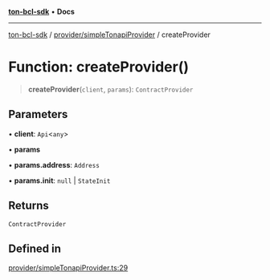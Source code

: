 [**ton-bcl-sdk**](../../../README.md) • **Docs**

***

[ton-bcl-sdk](../../../README.md) / [provider/simpleTonapiProvider](../README.md) / createProvider

# Function: createProvider()

> **createProvider**(`client`, `params`): `ContractProvider`

## Parameters

• **client**: `Api`\<`any`\>

• **params**

• **params.address**: `Address`

• **params.init**: `null` \| `StateInit`

## Returns

`ContractProvider`

## Defined in

[provider/simpleTonapiProvider.ts:29](https://github.com/ton-fun-tech/ton-bcl-sdk/blob/c213f02e444c5052c6fd716eb7ea87fc1e996e58/src/provider/simpleTonapiProvider.ts#L29)
